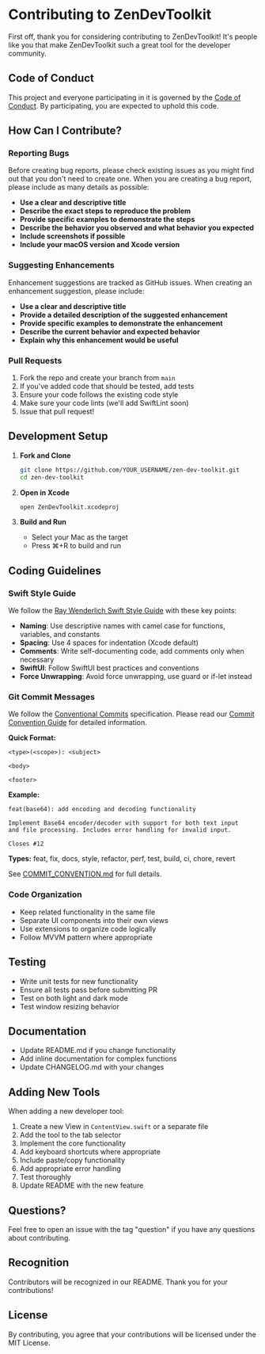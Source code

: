 # Contributing to ZenDevToolkit

First off, thank you for considering contributing to ZenDevToolkit! It's people like you that make ZenDevToolkit such a great tool for the developer community.

## Code of Conduct

This project and everyone participating in it is governed by the [Code of Conduct](CODE_OF_CONDUCT.md). By participating, you are expected to uphold this code.

## How Can I Contribute?

### Reporting Bugs

Before creating bug reports, please check existing issues as you might find out that you don't need to create one. When you are creating a bug report, please include as many details as possible:

* **Use a clear and descriptive title**
* **Describe the exact steps to reproduce the problem**
* **Provide specific examples to demonstrate the steps**
* **Describe the behavior you observed and what behavior you expected**
* **Include screenshots if possible**
* **Include your macOS version and Xcode version**

### Suggesting Enhancements

Enhancement suggestions are tracked as GitHub issues. When creating an enhancement suggestion, please include:

* **Use a clear and descriptive title**
* **Provide a detailed description of the suggested enhancement**
* **Provide specific examples to demonstrate the enhancement**
* **Describe the current behavior and expected behavior**
* **Explain why this enhancement would be useful**

### Pull Requests

1. Fork the repo and create your branch from `main`
2. If you've added code that should be tested, add tests
3. Ensure your code follows the existing code style
4. Make sure your code lints (we'll add SwiftLint soon)
5. Issue that pull request!

## Development Setup

1. **Fork and Clone**
   ```bash
   git clone https://github.com/YOUR_USERNAME/zen-dev-toolkit.git
   cd zen-dev-toolkit
   ```

2. **Open in Xcode**
   ```bash
   open ZenDevToolkit.xcodeproj
   ```

3. **Build and Run**
   - Select your Mac as the target
   - Press ⌘+R to build and run

## Coding Guidelines

### Swift Style Guide

We follow the [Ray Wenderlich Swift Style Guide](https://github.com/raywenderlich/swift-style-guide) with these key points:

* **Naming**: Use descriptive names with camel case for functions, variables, and constants
* **Spacing**: Use 4 spaces for indentation (Xcode default)
* **Comments**: Write self-documenting code, add comments only when necessary
* **SwiftUI**: Follow SwiftUI best practices and conventions
* **Force Unwrapping**: Avoid force unwrapping, use guard or if-let instead

### Git Commit Messages

We follow the [Conventional Commits](https://www.conventionalcommits.org/) specification. Please read our [Commit Convention Guide](COMMIT_CONVENTION.md) for detailed information.

**Quick Format:**
```
<type>(<scope>): <subject>

<body>

<footer>
```

**Example:**
```
feat(base64): add encoding and decoding functionality

Implement Base64 encoder/decoder with support for both text input
and file processing. Includes error handling for invalid input.

Closes #12
```

**Types:** feat, fix, docs, style, refactor, perf, test, build, ci, chore, revert

See [COMMIT_CONVENTION.md](COMMIT_CONVENTION.md) for full details.

### Code Organization

* Keep related functionality in the same file
* Separate UI components into their own views
* Use extensions to organize code logically
* Follow MVVM pattern where appropriate

## Testing

* Write unit tests for new functionality
* Ensure all tests pass before submitting PR
* Test on both light and dark mode
* Test window resizing behavior

## Documentation

* Update README.md if you change functionality
* Add inline documentation for complex functions
* Update CHANGELOG.md with your changes

## Adding New Tools

When adding a new developer tool:

1. Create a new View in `ContentView.swift` or a separate file
2. Add the tool to the tab selector
3. Implement the core functionality
4. Add keyboard shortcuts where appropriate
5. Include paste/copy functionality
6. Add appropriate error handling
7. Test thoroughly
8. Update README with the new feature

## Questions?

Feel free to open an issue with the tag "question" if you have any questions about contributing.

## Recognition

Contributors will be recognized in our README. Thank you for your contributions!

## License

By contributing, you agree that your contributions will be licensed under the MIT License.